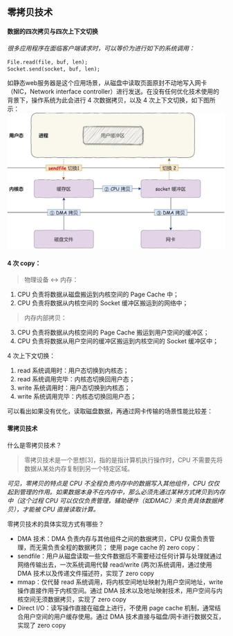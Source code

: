 ## 零拷贝技术

#### 数据的四次拷贝与四次上下文切换
_很多应用程序在面临客户端请求时，可以等价为进行如下的系统调用：_  
```
File.read(file, buf, len);
Socket.send(socket, buf, len);
```
如静态web服务器是这个应用场景，从磁盘中读取页面原封不动地写入网卡（NIC，Network interface controller）进行发送。在没有任何优化技术使用的背景下，操作系统为此会进行 4 次数据拷贝，以及 4 次上下文切换，如下图所示：
![4次上下文切换 & 4次拷贝](images/sendfile_4steps.png)   

#### 4 次 copy：
> 物理设备 <-> 内存：  
  1. CPU 负责将数据从磁盘搬运到内核空间的 Page Cache 中；
  2. CPU 负责将数据从内核空间的 Socket 缓冲区搬运到的网络中；
> 内存内部拷贝：  
  3. CPU 负责将数据从内核空间的 Page Cache 搬运到用户空间的缓冲区；
  4. CPU 负责将数据从用户空间的缓冲区搬运到内核空间的 Socket 缓冲区中；

4 次上下文切换：
  1. read 系统调用时：用户态切换到内核态；
  2. read 系统调用完毕：内核态切换回用户态；
  3. write 系统调用时：用户态切换到内核态；
  4. write 系统调用完毕：内核态切换回用户态；

可以看出如果没有优化，读取磁盘数据，再通过网卡传输的场景性能比较差：
#### 零拷贝技术
什么是零拷贝技术？   
> 零拷贝技术是一个思想[3]，指的是指计算机执行操作时，CPU 不需要先将数据从某处内存复制到另一个特定区域。

_可见，零拷贝的特点是 CPU 不全程负责内存中的数据写入其他组件，CPU 仅仅起到管理的作用。如果数据本身不在内存中，那么必须先通过某种方式拷贝到内存中（这个过程 CPU 可以仅仅负责管理，辅助硬件（如DMAC）来负责具体数据拷贝），才能被 CPU 直接读取计算。_  

零拷贝技术的具体实现方式有哪些？  
- DMA 技术：DMA 负责内存与其他组件之间的数据拷贝，CPU 仅需负责管理，而无需负责全程的数据拷贝；
使用 page cache 的 zero copy：
- sendfile：用户从磁盘读取一些文件数据后不需要经过任何计算与处理就通过网络传输出去，一次系统调用代替 read/write (两次)系统调用，通过使用 DMA 技术以及传递文件描述符，实现了 zero copy
- mmap：仅代替 read 系统调用，将内核空间地址映射为用户空间地址，write 操作直接作用于内核空间。通过 DMA 技术以及地址映射技术，用户空间与内核空间无须数据拷贝，实现了 zero copy
- Direct I/O：读写操作直接在磁盘上进行，不使用 page cache 机制，通常结合用户空间的用户缓存使用。通过 DMA 技术直接与磁盘/网卡进行数据交互，实现了 zero copy
